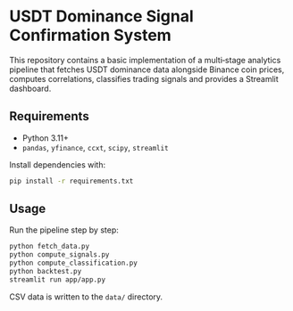 # USDT Dominance Signal Confirmation System

This repository contains a basic implementation of a multi‑stage analytics pipeline that fetches USDT dominance data alongside Binance coin prices, computes correlations, classifies trading signals and provides a Streamlit dashboard.

## Requirements

- Python 3.11+
- `pandas`, `yfinance`, `ccxt`, `scipy`, `streamlit`

Install dependencies with:

```bash
pip install -r requirements.txt
```

## Usage

Run the pipeline step by step:

```bash
python fetch_data.py
python compute_signals.py
python compute_classification.py
python backtest.py
streamlit run app/app.py
```

CSV data is written to the `data/` directory.
